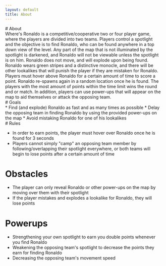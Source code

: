 ```yaml
---
layout: default
title: About
---
```

<main>
	# About
	<div class='container'>
		Where's Ronaldo is a competitive/cooperative two or four player game, where the players are divided into two teams. Players control a spotlight and the objective is to find Ronaldo, who can be found anywhere in a top down view of the level. Any part of the map that is not illuminated by the spotlight is darkened, and Ronaldo will not be viewable unless the spotlight is on him. Ronaldo does not move, and will explode upon being found. Ronaldo wears green stripes and a distinctive monocle, and there will be other lookalikes that will punish the player if they are mistaken for Ronaldo. Players must hover above Ronaldo for a certain amount of time to score a point. Ronaldo re-spawns again in a random location once he is found. The players with the most amount of points within the time limit wins the round and or match. In addition, players can use power-ups that will appear on the map to aid themselves or attack the opposing team.
	</div>
	# Goals
	<div class='container'>
		* Find (and explode) Ronaldo as fast and as many times as possible</li>
		* Delay the opposing team in finding Ronaldo by using the provided power-ups on the map</li>
		* Avoid mistaking Ronaldo for one of his lookalikes</li>
	</div>
	# Rules
	<div class='container'>
		<ul>
			<li>In order to earn points, the player must hover over Ronaldo once he is found for 3 seconds</li>
			<li>Players cannot simply "camp" an opposing team member by following/overlapping their spotlight everywhere, or both teams will begin to lose points after a certain amount of time</li>
		</ul>
	</div>
	<h1>Obstacles</h1>
	<div class='container'>
		<ul>
			<li>The player can only reveal Ronaldo or other power-ups on the map by moving over them with their spotlight</li>
			<li>If the player mistakes and explodes a lookalike for Ronaldo, they will lose points</li>
		</ul>
	</div>
	<h1>Powerups</h1>
	<div class='container'>
		<ul>
			<li>Strengthening your own spotlight to earn you double points whenever you find Ronaldo</li>
			<li>Weakening the opposing team's spotlight to decrease the points they earn for finding Ronaldo</li>
			<li>Decreasing the opposing team's movement speed</li>
		</ul>
	</div>
</main>